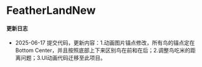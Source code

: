 # FeatherLandNew



#### 更新日志

- 2025-06-17 提交代码，更新内容：1.动画图片锚点修改，所有鸟的锚点定在Bottom Center，并且按照底部上下来区别鸟在前和在后；2.调整鸟吃米的距离问题；3.UI动画代码迁移至此项目。